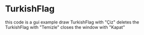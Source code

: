 # TurkishFlag
this code is a gui example
draw TurkishFlag with "Çiz"
deletes the TurkishFlag with "Temizle"
closes the window with "Kapat"
